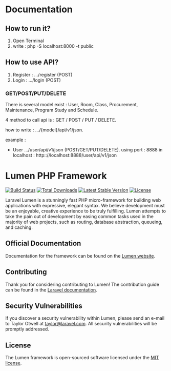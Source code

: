 # Documentation

## How to run it?
1. Open Terminal
2. write : php -S localhost:8000 -t public

## How to use API?
1. Register : .../register (POST)
2. Login : .../login (POST)

### GET/POST/PUT/DELETE
There is several model exist : User, Room, Class, Procurement, Maintenance, Program Study and Schedule.

4 method to call api is : GET / POST / PUT / DELETE.

how to write : .../{model}/api/v1/json.

example : 
- User
.../user/api/v1/json (POST/GET/PUT/DELETE).
using port : 8888
in localhost : http:://localhost:8888/user/api/v1/json

# Lumen PHP Framework

[![Build Status](https://travis-ci.org/laravel/lumen-framework.svg)](https://travis-ci.org/laravel/lumen-framework)
[![Total Downloads](https://img.shields.io/packagist/dt/laravel/framework)](https://packagist.org/packages/laravel/lumen-framework)
[![Latest Stable Version](https://img.shields.io/packagist/v/laravel/framework)](https://packagist.org/packages/laravel/lumen-framework)
[![License](https://img.shields.io/packagist/l/laravel/framework)](https://packagist.org/packages/laravel/lumen-framework)

Laravel Lumen is a stunningly fast PHP micro-framework for building web applications with expressive, elegant syntax. We believe development must be an enjoyable, creative experience to be truly fulfilling. Lumen attempts to take the pain out of development by easing common tasks used in the majority of web projects, such as routing, database abstraction, queueing, and caching.

## Official Documentation

Documentation for the framework can be found on the [Lumen website](https://lumen.laravel.com/docs).

## Contributing

Thank you for considering contributing to Lumen! The contribution guide can be found in the [Laravel documentation](https://laravel.com/docs/contributions).

## Security Vulnerabilities

If you discover a security vulnerability within Lumen, please send an e-mail to Taylor Otwell at taylor@laravel.com. All security vulnerabilities will be promptly addressed.

## License

The Lumen framework is open-sourced software licensed under the [MIT license](https://opensource.org/licenses/MIT).

